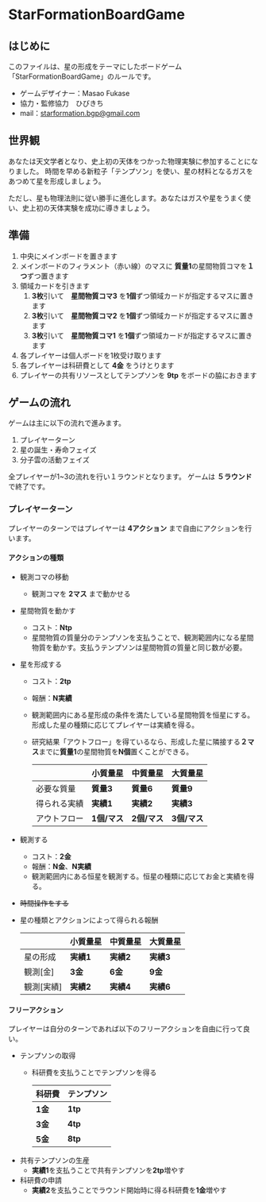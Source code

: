 # StarFormationBoardGame

## はじめに

このファイルは、星の形成をテーマにしたボードゲーム「StarFormationBoardGame」のルールです。

- ゲームデザイナー：Masao Fukase
- 協力・監修協力　ひびきち
- mail：<starformation.bgp@gmail.com>

## 世界観

あなたは天文学者となり、史上初の天体をつかった物理実験に参加することになりました。
時間を早める新粒子「テンプソン」を使い、星の材料となるガスをあつめて星を形成しましょう。

ただし、星も物理法則に従い勝手に進化します。あなたはガスや星をうまく使い、史上初の天体実験を成功に導きましょう。

## 準備

1. 中央にメインボードを置きます
1. メインボードのフィラメント（赤い線）のマスに **質量1**の星間物質コマを**１つ**ずつ置きます
1. 領域カードを引きます
   1. **3枚**引いて　**星間物質コマ3** を**1個**ずつ領域カードが指定するマスに置きます
   2. **3枚**引いて　**星間物質コマ2** を**1個**ずつ領域カードが指定するマスに置きます
   3. **3枚**引いて　**星間物質コマ1** を**1個**ずつ領域カードが指定するマスに置きます
1. 各プレイヤーは個人ボードを1枚受け取ります
1. 各プレイヤーは科研費として **4金** をうけとります
1. プレイヤーの共有リソースとしてテンプソンを **9tp** をボードの脇におきます

## ゲームの流れ

ゲームは主に以下の流れで進みます。

1. プレイヤーターン
2. 星の誕生・寿命フェイズ
3. 分子雲の活動フェイズ

全プレイヤーが1~3の流れを行い１ラウンドとなります。
ゲームは **５ラウンド** で終了です。

### プレイヤーターン

プレイヤーのターンではプレイヤーは **4アクション** まで自由にアクションを行います。

#### アクションの種類

- 観測コマの移動
  - 観測コマを **2マス** まで動かせる
- 星間物質を動かす
  - コスト：**Ntp**
  - 星間物質の質量分のテンプソンを支払うことで、観測範囲内になる星間物質を動かす。支払うテンプソンは星間物質の質量と同じ数が必要。
- 星を形成する
  - コスト：**2tp**
  - 報酬：**N実績**
  - 観測範囲内にある星形成の条件を満たしている星間物質を恒星にする。形成した星の種類に応じてプレイヤーは実績を得る。
  - 研究結果「アウトフロー」を得ているなら、形成した星に隣接する**２マス**までに**質量1**の星間物質を**N個**置くことができる。

    ||小質量星|中質量星|大質量星|
    |--|--|--|--|
    |必要な質量|**質量3**|**質量6**|**質量9**|
    |得られる実績|**実績1**|**実績2**|**実績3**|
    |アウトフロー|**1個/マス**|**2個/マス**|**3個/マス**|
- 観測する
  - コスト：**2金**
  - 報酬：**N金**、**N実績**
  - 観測範囲内にある恒星を観測する。恒星の種類に応じてお金と実績を得る。
- ~~時間操作をする~~
- 星の種類とアクションによって得られる報酬

    ||小質量星|中質量星|大質量星|
    |--|--|--|--|
    |星の形成|**実績1**|**実績2**|**実績3**|
    |観測[金]|**3金**|**6金**|**9金**|
    |観測[実績]|**実績2**|**実績4**|**実績6**|


#### フリーアクション

プレイヤーは自分のターンであれば以下のフリーアクションを自由に行って良い。

- テンプソンの取得
  - 科研費を支払うことでテンプソンを得る
  
    |科研費|テンプソン|
    |--|--|
    |**1金**|**1tp**|
    |**3金**|**4tp**|
    |**5金**|**8tp**|
- 共有テンプソンの生産
  - **実績1**を支払うことで共有テンプソンを**2tp**増やす
- 科研費の申請
  - **実績2**を支払うことでラウンド開始時に得る科研費を**1金**増やす

